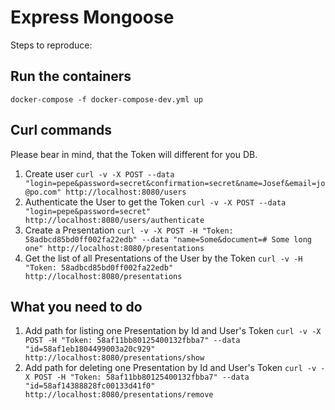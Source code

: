 # Express Mongoose

Steps to reproduce:

## Run the containers

`docker-compose -f docker-compose-dev.yml up`

## Curl commands

Please bear in mind, that the Token will different for you DB.

1. Create user `curl -v -X POST --data "login=pepe&password=secret&confirmation=secret&name=Josef&email=jo@po.com" http://localhost:8080/users`
2. Authenticate the User to get the Token `curl -v -X POST --data "login=pepe&password=secret" http://localhost:8080/users/authenticate`
3. Create a Presentation `curl -v -X POST -H "Token: 58adbcd85bd0ff002fa22edb" --data "name=Some&document=# Some long one" http://localhost:8080/presentations`
4. Get the list of all Presentations of the User by the Token `curl -v -H "Token: 58adbcd85bd0ff002fa22edb" http://localhost:8080/presentations`

## What you need to do

1. Add path for listing one Presentation by Id and  User's Token `curl -v -X POST -H "Token: 58af11bb80125400132fbba7" --data "id=58af1eb1804499003a20c929" http://localhost:8080/presentations/show`
2. Add path for deleting one Presentation by Id and User's Token `curl -v -X POST -H "Token: 58af11bb80125400132fbba7" --data "id=58af14388828fc00133d41f0" http://localhost:8080/presentations/remove`
